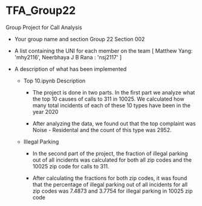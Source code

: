 # TFA_Group22
   Group Project for Call Analysis
   
   - Your group name and section
   Group 22 Section 002
   - A list containing the UNI for each member on the team
   [
      Matthew Yang: 'mhy2116',
      Neerbhaya J B Rana : 'nsj2117'
   ]

  - A description of what has been implemented
      - Top 10.ipynb Description
         - The project is done in two parts. In the first part we analyze what the top 10 causes of calls to 311 in 10025. We calculated how many total incidents of each of these 10 types have been in the year 2020

         - After analyzing the data, we found out that the top complaint was  Noise - Residental and the count of this type was 2952. 

      - Illegal Parking
         - In the second part of the project, the fraction of illegal parking out of all incidents was calculated for both all zip codes and the 10025 zip code for calls to 311. 

         - After calculating the fractions for both zip codes, it was found that the percentage of illegal parking out of all incidents for all zip codes was 7.4873 and 3.7754 for illegal parking in 10025 zip code   